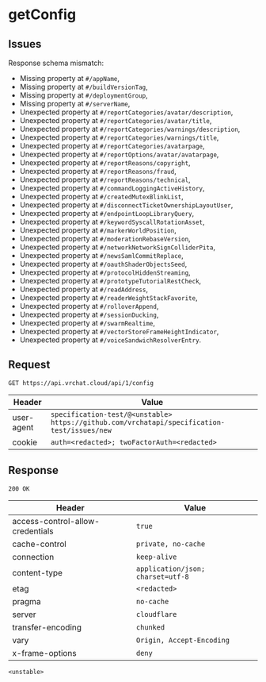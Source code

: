 # getConfig

## Issues
Response schema mismatch:
* Missing property at ``#/appName``,
* Missing property at ``#/buildVersionTag``,
* Missing property at ``#/deploymentGroup``,
* Missing property at ``#/serverName``,
* Unexpected property at ``#/reportCategories/avatar/description``,
* Unexpected property at ``#/reportCategories/avatar/title``,
* Unexpected property at ``#/reportCategories/warnings/description``,
* Unexpected property at ``#/reportCategories/warnings/title``,
* Unexpected property at ``#/reportCategories/avatarpage``,
* Unexpected property at ``#/reportOptions/avatar/avatarpage``,
* Unexpected property at ``#/reportReasons/copyright``,
* Unexpected property at ``#/reportReasons/fraud``,
* Unexpected property at ``#/reportReasons/technical``,
* Unexpected property at ``#/commandLoggingActiveHistory``,
* Unexpected property at ``#/createdMutexBlinkList``,
* Unexpected property at ``#/disconnectTicketOwnershipLayoutUser``,
* Unexpected property at ``#/endpointLoopLibraryQuery``,
* Unexpected property at ``#/keywordSyscallRotationAsset``,
* Unexpected property at ``#/markerWorldPosition``,
* Unexpected property at ``#/moderationRebaseVersion``,
* Unexpected property at ``#/networkNetworkSignColliderPita``,
* Unexpected property at ``#/newsSamlCommitReplace``,
* Unexpected property at ``#/oauthShaderObjectsSeed``,
* Unexpected property at ``#/protocolHiddenStreaming``,
* Unexpected property at ``#/prototypeTutorialRestCheck``,
* Unexpected property at ``#/readAddress``,
* Unexpected property at ``#/readerWeightStackFavorite``,
* Unexpected property at ``#/rolloverAppend``,
* Unexpected property at ``#/sessionDucking``,
* Unexpected property at ``#/swarmRealtime``,
* Unexpected property at ``#/vectorStoreFrameHeightIndicator``,
* Unexpected property at ``#/voiceSandwichResolverEntry``.
## Request
`GET https://api.vrchat.cloud/api/1/config`

| Header | Value |
| ------ | ----- |
| user-agent | `specification-test/@<unstable> https://github.com/vrchatapi/specification-test/issues/new` |
| cookie | `auth=<redacted>; twoFactorAuth=<redacted>` |


## Response
`200 OK`

| Header | Value |
| ------ | ----- |
| access-control-allow-credentials | `true` |
| cache-control | `private, no-cache` |
| connection | `keep-alive` |
| content-type | `application/json; charset=utf-8` |
| etag | `<redacted>` |
| pragma | `no-cache` |
| server | `cloudflare` |
| transfer-encoding | `chunked` |
| vary | `Origin, Accept-Encoding` |
| x-frame-options | `deny` |

```jsonc
<unstable>
```
